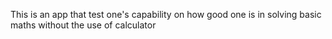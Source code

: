  This is an app that test one's capability on how good one is in solving basic maths without the use of calculator

